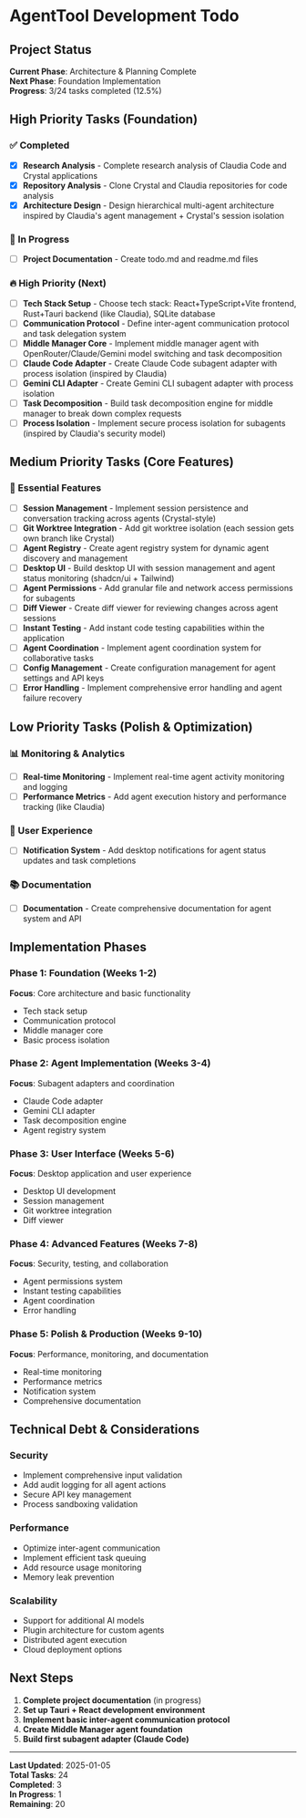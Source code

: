 # AgentTool Development Todo

## Project Status
**Current Phase**: Architecture & Planning Complete  
**Next Phase**: Foundation Implementation  
**Progress**: 3/24 tasks completed (12.5%)

## High Priority Tasks (Foundation)

### ✅ Completed
- [x] **Research Analysis** - Complete research analysis of Claudia Code and Crystal applications
- [x] **Repository Analysis** - Clone Crystal and Claudia repositories for code analysis  
- [x] **Architecture Design** - Design hierarchical multi-agent architecture inspired by Claudia's agent management + Crystal's session isolation

### 🚧 In Progress
- [ ] **Project Documentation** - Create todo.md and readme.md files

### 🔥 High Priority (Next)
- [ ] **Tech Stack Setup** - Choose tech stack: React+TypeScript+Vite frontend, Rust+Tauri backend (like Claudia), SQLite database
- [ ] **Communication Protocol** - Define inter-agent communication protocol and task delegation system
- [ ] **Middle Manager Core** - Implement middle manager agent with OpenRouter/Claude/Gemini model switching and task decomposition
- [ ] **Claude Code Adapter** - Create Claude Code subagent adapter with process isolation (inspired by Claudia)
- [ ] **Gemini CLI Adapter** - Create Gemini CLI subagent adapter with process isolation
- [ ] **Task Decomposition** - Build task decomposition engine for middle manager to break down complex requests
- [ ] **Process Isolation** - Implement secure process isolation for subagents (inspired by Claudia's security model)

## Medium Priority Tasks (Core Features)

### 🎯 Essential Features
- [ ] **Session Management** - Implement session persistence and conversation tracking across agents (Crystal-style)
- [ ] **Git Worktree Integration** - Add git worktree isolation (each session gets own branch like Crystal)
- [ ] **Agent Registry** - Create agent registry system for dynamic agent discovery and management
- [ ] **Desktop UI** - Build desktop UI with session management and agent status monitoring (shadcn/ui + Tailwind)
- [ ] **Agent Permissions** - Add granular file and network access permissions for subagents
- [ ] **Diff Viewer** - Create diff viewer for reviewing changes across agent sessions
- [ ] **Instant Testing** - Add instant code testing capabilities within the application
- [ ] **Agent Coordination** - Implement agent coordination system for collaborative tasks
- [ ] **Config Management** - Create configuration management for agent settings and API keys
- [ ] **Error Handling** - Implement comprehensive error handling and agent failure recovery

## Low Priority Tasks (Polish & Optimization)

### 📊 Monitoring & Analytics
- [ ] **Real-time Monitoring** - Implement real-time agent activity monitoring and logging
- [ ] **Performance Metrics** - Add agent execution history and performance tracking (like Claudia)

### 🔔 User Experience
- [ ] **Notification System** - Add desktop notifications for agent status updates and task completions

### 📚 Documentation
- [ ] **Documentation** - Create comprehensive documentation for agent system and API

## Implementation Phases

### Phase 1: Foundation (Weeks 1-2)
**Focus**: Core architecture and basic functionality
- Tech stack setup
- Communication protocol
- Middle manager core
- Basic process isolation

### Phase 2: Agent Implementation (Weeks 3-4)
**Focus**: Subagent adapters and coordination
- Claude Code adapter
- Gemini CLI adapter
- Task decomposition engine
- Agent registry system

### Phase 3: User Interface (Weeks 5-6)
**Focus**: Desktop application and user experience
- Desktop UI development
- Session management
- Git worktree integration
- Diff viewer

### Phase 4: Advanced Features (Weeks 7-8)
**Focus**: Security, testing, and collaboration
- Agent permissions system
- Instant testing capabilities
- Agent coordination
- Error handling

### Phase 5: Polish & Production (Weeks 9-10)
**Focus**: Performance, monitoring, and documentation
- Real-time monitoring
- Performance metrics
- Notification system
- Comprehensive documentation

## Technical Debt & Considerations

### Security
- Implement comprehensive input validation
- Add audit logging for all agent actions
- Secure API key management
- Process sandboxing validation

### Performance
- Optimize inter-agent communication
- Implement efficient task queuing
- Add resource usage monitoring
- Memory leak prevention

### Scalability
- Support for additional AI models
- Plugin architecture for custom agents
- Distributed agent execution
- Cloud deployment options

## Next Steps

1. **Complete project documentation** (in progress)
2. **Set up Tauri + React development environment**
3. **Implement basic inter-agent communication protocol**
4. **Create Middle Manager agent foundation**
5. **Build first subagent adapter (Claude Code)**

---

**Last Updated**: 2025-01-05  
**Total Tasks**: 24  
**Completed**: 3  
**In Progress**: 1  
**Remaining**: 20